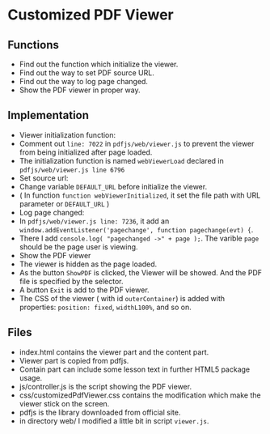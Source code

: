 
# Customized PDF Viewer

## Functions

* Find out the function which initialize the viewer.
* Find out the way to set PDF source URL.
* Find out the way to log page changed.
* Show the PDF viewer in proper way.

## Implementation

* Viewer initialization function:
 * Comment out `line: 7022` in `pdfjs/web/viewer.js` to prevent the viewer from being initialized after page loaded.
 * The initialization function is named `webViewerLoad` declared in `pdfjs/web/viewer.js line 6796`
* Set source url:
 * Change variable `DEFAULT_URL` before initialize the viewer.
 * ( In function `function webViewerInitialized`, it set the file path with URL parameter or `DEFAULT_URL` )
* Log page changed:
 * In `pdfjs/web/viewer.js line: 7236`, it add an `window.addEventListener('pagechange', function pagechange(evt) {`.
 * There I add `console.log( "pagechanged ->" + page );`. The varible `page` should be the page user is viewing.
* Show the PDF viewer
 * The viewer is hidden as the page loaded.
 * As the button `ShowPDF` is clicked, the Viewer will be showed. And the PDF file is specified by the selector.
 * A button `Exit` is add to the PDF viewer.
 * The CSS of the viewer ( with id `outerContainer`) is added with properties: `position: fixed`, `widthL100%`, and so on.

## Files

* index.html contains the viewer part and the content part.
 * Viewer part is copied from pdfjs.
 * Contain part can include some lesson text in further HTML5 package usage.
* js/controller.js is the script showing the PDF viewer.
* css/customizedPdfViewer.css contains the modification which make the viewer stick on the screen.
* pdfjs is the library downloaded from official site.
 * in directory web/ I modified a little bit in script `viewer.js`.
 